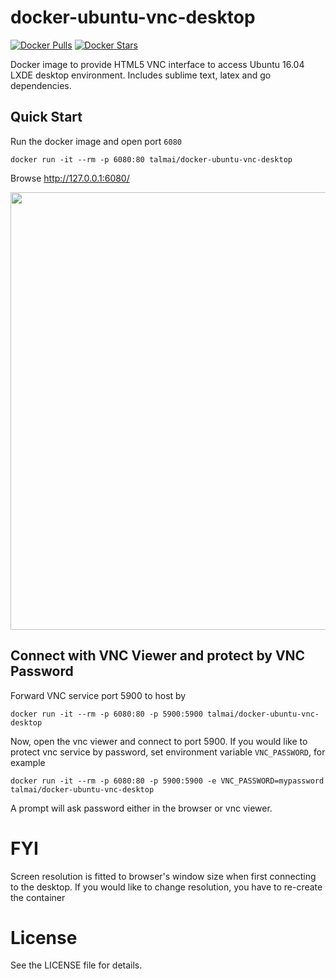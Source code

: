 docker-ubuntu-vnc-desktop
=========================

[![Docker Pulls](https://img.shields.io/docker/pulls/talmai/docker-ubuntu-vnc-desktop.svg)](https://hub.docker.com/r/talmai/docker-ubuntu-vnc-desktop/)
[![Docker Stars](https://img.shields.io/docker/stars/talmai/docker-ubuntu-vnc-desktop.svg)](https://hub.docker.com/r/talmai/docker-ubuntu-vnc-desktop/)

Docker image to provide HTML5 VNC interface to access Ubuntu 16.04 LXDE desktop environment. Includes sublime text, latex and go dependencies.

Quick Start
-------------------------

Run the docker image and open port `6080`

```
docker run -it --rm -p 6080:80 talmai/docker-ubuntu-vnc-desktop
```

Browse http://127.0.0.1:6080/

<img src="https://raw.github.com/fcwu/docker-ubuntu-vnc-desktop/master/screenshots/lxde.png?v1" width=700/>


Connect with VNC Viewer and protect by VNC Password
------------------

Forward VNC service port 5900 to host by

```
docker run -it --rm -p 6080:80 -p 5900:5900 talmai/docker-ubuntu-vnc-desktop
```

Now, open the vnc viewer and connect to port 5900. If you would like to protect vnc service by password, set environment variable `VNC_PASSWORD`, for example

```
docker run -it --rm -p 6080:80 -p 5900:5900 -e VNC_PASSWORD=mypassword talmai/docker-ubuntu-vnc-desktop
```

A prompt will ask password either in the browser or vnc viewer.


FYI
==================

Screen resolution is fitted to browser's window size when first connecting to the desktop. If you would like to change resolution, you have to re-create the container


License
==================

See the LICENSE file for details.
